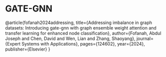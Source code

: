 # GATE-GNN
@article{fofanah2024addressing,
  title={Addressing imbalance in graph datasets: Introducing gate-gnn with graph ensemble weight attention and transfer learning for enhanced node classification},
  author={Fofanah, Abdul Joseph and Chen, David and Wen, Lian and Zhang, Shaoyang},
  journal={Expert Systems with Applications},
  pages={124602},
  year={2024},
  publisher={Elsevier}
}
